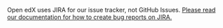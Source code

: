 Open edX uses JIRA for our issue tracker, not GitHub Issues. [Please read our documentation for how to create bug reports on JIRA.](https://openedx.atlassian.net/wiki/display/SUST/How+to+File+a+Quality+Bug+Report)